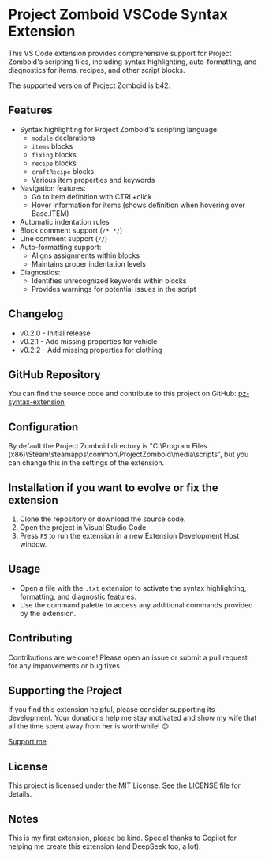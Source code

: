 # Project Zomboid VSCode Syntax Extension

This VS Code extension provides comprehensive support for Project Zomboid's scripting files, including syntax highlighting, auto-formatting, and diagnostics for items, recipes, and other script blocks.

The supported version of Project Zomboid is b42.

## Features

- Syntax highlighting for Project Zomboid's scripting language:
  - `module` declarations
  - `items` blocks
  - `fixing` blocks
  - `recipe` blocks
  - `craftRecipe` blocks
  - Various item properties and keywords
- Navigation features:
  - Go to item definition with CTRL+click
  - Hover information for items (shows definition when hovering over Base.ITEM)
- Automatic indentation rules
- Block comment support (`/* */`)
- Line comment support (`//`)
- Auto-formatting support:
  - Aligns assignments within blocks
  - Maintains proper indentation levels
- Diagnostics:
  - Identifies unrecognized keywords within blocks
  - Provides warnings for potential issues in the script

## Changelog
- v0.2.0 - Initial release
- v0.2.1 - Add missing properties for vehicle
- v0.2.2 - Add missing properties for clothing

## GitHub Repository

You can find the source code and contribute to this project on GitHub:
[pz-syntax-extension](https://github.com/cyberbobjr/pz-syntax-extension)

## Configuration
By default the Project Zomboid directory is "C:\Program Files (x86)\Steam\steamapps\common\ProjectZomboid\media\scripts", but you can change this in the settings of the extension.

## Installation if you want to evolve or fix the extension

1. Clone the repository or download the source code.
2. Open the project in Visual Studio Code.
3. Press `F5` to run the extension in a new Extension Development Host window.

## Usage

- Open a file with the `.txt` extension to activate the syntax highlighting, formatting, and diagnostic features.
- Use the command palette to access any additional commands provided by the extension.

## Contributing

Contributions are welcome! Please open an issue or submit a pull request for any improvements or bug fixes.

## Supporting the Project

If you find this extension helpful, please consider supporting its development. Your donations help me stay motivated and show my wife that all the time spent away from her is worthwhile! 😊

[Support me](https://ko-fi.com/Z8Z8QJV31)

## License

This project is licensed under the MIT License. See the LICENSE file for details.

## Notes

This is my first extension, please be kind. Special thanks to Copilot for helping me create this extension (and DeepSeek too, a lot).